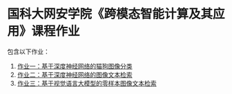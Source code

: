 # 国科大网安学院《跨模态智能计算及其应用》课程作业

包含以下作业：

1. [作业一：基于深度神经网络的猫狗图像分类](./image_classification/README.md)
2. [作业二：基于深度神经网络的图像文本检索](./vsrn/README.md)
3. [作业三：基于视觉语言大模型的零样本图像文本检索](./clip/README.md)